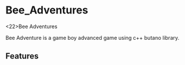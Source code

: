 # Bee_Adventures
<22>Bee Adventures
<p>Bee Adventure is a game boy advanced game using c++ butano library.
<h2>Features

